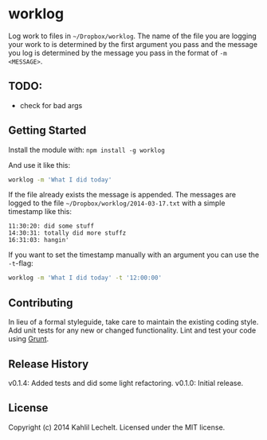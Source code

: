# worklog

Log work to files in `~/Dropbox/worklog`.
The name of the file you are logging your work to is determined by the first
argument you pass and the message you log is determined by the message
you pass in the format of `-m <MESSAGE>`.

## TODO:
* check for bad args

## Getting Started
Install the module with: `npm install -g worklog`

And use it like this:

```sh
worklog -m 'What I did today'
```
If the file already exists the message is appended.
The messages are logged to the file `~/Dropbox/worklog/2014-03-17.txt` with
a simple timestamp like this:

```text
11:30:20: did some stuff
14:30:31: totally did more stuffz
16:31:03: hangin'
```

If you want to set the timestamp manually with an argument you can use the
`-t`-flag:

```sh
worklog -m 'What I did today' -t '12:00:00'
```

## Contributing
In lieu of a formal styleguide, take care to maintain the existing coding style. Add unit tests for any new or changed functionality. Lint and test your code using [Grunt](http://gruntjs.com/).

## Release History
v0.1.4: Added tests and did some light refactoring.
v0.1.0: Initial release.

## License
Copyright (c) 2014 Kahlil Lechelt. Licensed under the MIT license.
